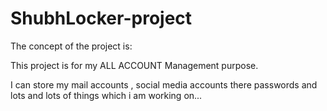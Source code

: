 # ShubhLocker-project


The concept of the project is: <br>


This project is for my ALL ACCOUNT Management purpose. <br>

I can store my mail accounts , social media accounts there passwords and lots and lots of things
which i am working on...